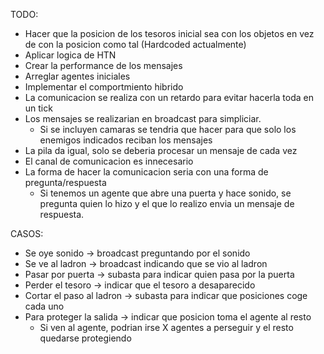 TODO:
- Hacer que la posicion de los tesoros inicial sea con los objetos en vez de con la posicion como tal (Hardcoded actualmente)
- Aplicar logica de HTN
- Crear la performance de los mensajes
- Arreglar agentes iniciales
- Implementar el comportmiento hibrido
- La comunicacion se realiza con un retardo para evitar hacerla toda en un tick
- Los mensajes se realizarian en broadcast para simpliciar.
    - Si se incluyen camaras se tendria que hacer para que solo los enemigos indicados reciban los mensajes
- La pila da igual, solo se deberia procesar un mensaje de cada vez
- El canal de comunicacion es innecesario
- La forma de hacer la comunicacion seria con una forma de pregunta/respuesta
    - Si tenemos un agente que abre una puerta y hace sonido, se pregunta quien lo hizo
    y el que lo realizo envia un mensaje de respuesta.

CASOS:
- Se oye sonido -> broadcast preguntando por el sonido
- Se ve al ladron -> broadcast indicando que se vio al ladron
- Pasar por puerta -> subasta para indicar quien pasa por la puerta
- Perder el tesoro -> indicar que el tesoro a desaparecido
- Cortar el paso al ladron -> subasta para indicar que posiciones coge cada uno
- Para proteger la salida -> indicar que posicion toma el agente al resto
    - Si ven al agente, podrian irse X agentes a perseguir y el resto quedarse protegiendo
